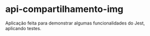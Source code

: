 # api-compartilhamento-img

Aplicação feita para demonstrar algumas funcionalidades do Jest, aplicando testes.

